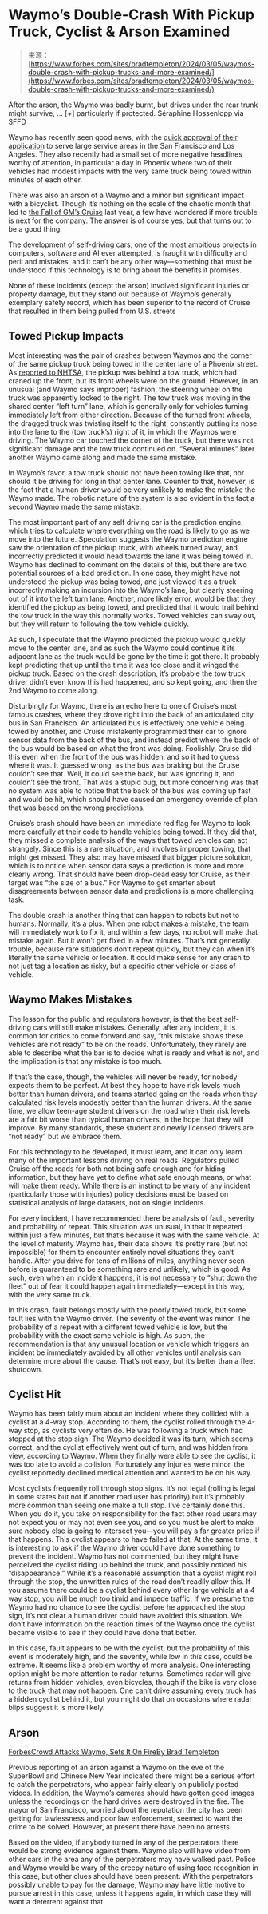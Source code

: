 <!--yml
category: 未分类
date: 2024-05-27 14:46:29
-->

# Waymo’s Double-Crash With Pickup Truck, Cyclist & Arson Examined

> 来源：[https://www.forbes.com/sites/bradtempleton/2024/03/05/waymos-double-crash-with-pickup-trucks-and-more-examined/](https://www.forbes.com/sites/bradtempleton/2024/03/05/waymos-double-crash-with-pickup-trucks-and-more-examined/)

 <fbs-accordion class="expandable" current="-1">After the arson, the Waymo was badly burnt, but drives under the rear trunk might survive, ... [+] particularly if protected.</fbs-accordion> Séraphine Hossenlopp via SFFD

Waymo has recently seen good news, with the [quick approval of their application](https://www.forbes.com/sites/bradtempleton/2024/03/03/waymo-wins-permission-for-major-expansion-to-la-sf-peninsula/ "https://www.forbes.com/sites/bradtempleton/2024/03/03/waymo-wins-permission-for-major-expansion-to-la-sf-peninsula/") to serve large service areas in the San Francisco and Los Angeles. They also recently had a small set of more negative headlines worthy of attention, in particular a day in Phoenix where two of their vehicles had modest impacts with the very same truck being towed within minutes of each other.

There was also an arson of a Waymo and a minor but significant impact with a bicyclist. Though it’s nothing on the scale of the chaotic month that led to [the Fall of GM’s Cruise](https://www.forbes.com/sites/bradtempleton/2023/12/28/robocar-2023-in-review-the-fall-of-cruise/ "https://www.forbes.com/sites/bradtempleton/2023/12/28/robocar-2023-in-review-the-fall-of-cruise/") last year, a few have wondered if more trouble is next for the company. The answer is of course yes, but that turns out to be a good thing.

The development of self-driving cars, one of the most ambitious projects in computers, software and AI ever attempted, is fraught with difficulty and peril and mistakes, and it can’t be any other way—something that must be understood if this technology is to bring about the benefits it promises.

None of these incidents (except the arson) involved significant injuries or property damage, but they stand out because of Waymo’s generally exemplary safety record, which has been superior to the record of Cruise that resulted in them being pulled from U.S. streets

<fbs-ad position="inread" progressive="" ad-id="article-0-inread" aria-hidden="true" role="presentation"></fbs-ad>

## Towed Pickup Impacts

Most interesting was the pair of crashes between Waymos and the corner of the same pickup truck being towed in the center lane of a Phoenix street. As [reported to NHTSA](https://static.nhtsa.gov/odi/rcl/2024/RCLRPT-24E013-4528.PDF "https://static.nhtsa.gov/odi/rcl/2024/RCLRPT-24E013-4528.PDF"), the pickup was behind a tow truck, which had craned up the front, but its front wheels were on the ground. However, in an unusual (and Waymo says improper) fashion, the steering wheel on the truck was apparently locked to the right. The tow truck was moving in the shared center “left turn” lane, which is generally only for vehicles turning immediately left from either direction. Because of the turned front wheels, the dragged truck was twisting itself to the right, constantly putting its nose into the lane to the (tow truck’s) right of it, in which the Waymos were driving. The Waymo car touched the corner of the truck, but there was not significant damage and the tow truck continued on. “Several minutes” later another Waymo came along and made the same mistake.

In Waymo’s favor, a tow truck should not have been towing like that, nor should it be driving for long in that center lane. Counter to that, however, is the fact that a human driver would be very unlikely to make the mistake the Waymo made. The robotic nature of the system is also evident in the fact a second Waymo made the same mistake.

The most important part of any self driving car is the prediction engine, which tries to calculate where everything on the road is likely to go as we move into the future. Speculation suggests the Waymo prediction engine saw the orientation of the pickup truck, with wheels turned away, and incorrectly predicted it would head towards the lane it was being towed in. Waymo has declined to comment on the details of this, but there are two potential sources of a bad prediction. In one case, they might have not understood the pickup was being towed, and just viewed it as a truck incorrectly making an incursion into the Waymo’s lane, but clearly steering out of it into the left turn lane. Another, more likely error, would be that they identified the pickup as being towed, and predicted that it would trail behind the tow truck in the way this normally works. Towed vehicles can sway out, but they will return to following the tow vehicle quickly.

As such, I speculate that the Waymo predicted the pickup would quickly move to the center lane, and as such the Waymo could continue it its adjacent lane as the truck would be gone by the time it got there. It probably kept predicting that up until the time it was too close and it winged the pickup truck. Based on the crash description, it’s probable the tow truck driver didn’t even know this had happened, and so kept going, and then the 2nd Waymo to come along.

Disturbingly for Waymo, there is an echo here to one of Cruise’s most famous crashes, where they drove right into the back of an articulated city bus in San Francisco. An articulated bus is effectively one vehicle being towed by another, and Cruise mistakenly programmed their car to ignore sensor data from the back of the bus, and instead predict where the back of the bus would be based on what the front was doing. Foolishly, Cruise did this even when the front of the bus was hidden, and so it had to guess where it was. It guessed wrong, as the bus was braking but the Cruise couldn’t see that. Well, it could see the back, but was ignoring it, and couldn’t see the front. That was a stupid bug, but more concerning was that no system was able to notice that the back of the bus was coming up fast and would be hit, which should have caused an emergency override of plan that was based on the wrong predictions.

Cruise’s crash should have been an immediate red flag for Waymo to look more carefully at their code to handle vehicles being towed. If they did that, they missed a complete analysis of the ways that towed vehicles can act strangely. Since this is a rare situation, and involves improper towing, that might get missed. They also may have missed that bigger picture solution, which is to notice when sensor data says a prediction is more and more clearly wrong. That should have been drop-dead easy for Cruise, as their target was “the size of a bus.” For Waymo to get smarter about disagreements between sensor data and predictions is a more challenging task.

The double crash is another thing that can happen to robots but not to humans. Normally, it’s a plus. When one robot makes a mistake, the team will immediately work to fix it, and within a few days, no robot will make that mistake again. But it won’t get fixed in a few minutes. That’s not generally trouble, because rare situations don’t repeat quickly, but they can when it’s literally the same vehicle or location. It could make sense for any crash to not just tag a location as risky, but a specific other vehicle or class of vehicle.

## Waymo Makes Mistakes

The lesson for the public and regulators however, is that the best self-driving cars will still make mistakes. Generally, after any incident, it is common for critics to come forward and say, “this mistake shows these vehicles are not ready” to be on the roads. Unfortunately, they rarely are able to describe what the bar is to decide what is ready and what is not, and the implication is that any mistake is too much.

If that’s the case, though, the vehicles will never be ready, for nobody expects them to be perfect. At best they hope to have risk levels much better than human drivers, and teams started going on the roads when they calculated risk levels modestly better than the human drivers. At the same time, we allow teen-age student drivers on the road when their risk levels are a fair bit worse than typical human drivers, in the hope that they will improve. By many standards, these student and newly licensed drivers are “not ready” but we embrace them.

For this technology to be developed, it must learn, and it can only learn many of the important lessons driving on real roads. Regulators pulled Cruise off the roads for both not being safe enough and for hiding information, but they have yet to define what safe enough means, or what will make them ready. While there is an instinct to be wary of any incident (particularly those with injuries) policy decisions must be based on statistical analysis of large datasets, not on single incidents.

For every incident, I have recommended there be analysis of fault, severity and probability of repeat. This situation was unusual, in that it repeated within just a few minutes, but that’s because it was with the same vehicle. At the level of maturity Waymo has, their data shows it’s pretty rare (but not impossible) for them to encounter entirely novel situations they can’t handle. After you drive for tens of millions of miles, anything never seen before is guaranteed to be something rare and unlikely, which is good. As such, even when an incident happens, it is not necessary to “shut down the fleet” out of fear it could happen again immediately—except in this way, with the very same truck.

In this crash, fault belongs mostly with the poorly towed truck, but some fault lies with the Waymo driver. The severity of the event was minor. The probability of a repeat with a different towed vehicle is low, but the probability with the exact same vehicle is high. As such, the recommendation is that any unusual location or vehicle which triggers an incident be immediately avoided by all other vehicles until analysis can determine more about the cause. That’s not easy, but it’s better than a fleet shutdown.

## Cyclist Hit

Waymo has been fairly mum about an incident where they collided with a cyclist at a 4-way stop. According to them, the cyclist rolled through the 4-way stop, as cyclists very often do. He was following a truck which had stopped at the stop sign. The Waymo decided it was its turn, which seems correct, and the cyclist effectively went out of turn, and was hidden from view, according to Waymo. When they finally were able to see the cyclist, it was too late to avoid a collision. Fortunately any injuries were minor, the cyclist reportedly declined medical attention and wanted to be on his way.

Most cyclists frequently roll through stop signs. It’s not legal (rolling is legal in some states but not if another road user has priority) but it’s probably more common than seeing one make a full stop. I’ve certainly done this. When you do it, you take on responsibility for the fact other road users may not expect you or may not even see you, and so you must be alert to make sure nobody else is going to intersect you—you will pay a far greater price if that happens. This cyclist appears to have failed at that. At the same time, it is interesting to ask if the Waymo driver could have done something to prevent the incident. Waymo has not commented, but they might have perceived the cyclist riding up behind the truck, and possibly noticed his “disappearance.” While it’s a reasonable assumption that a cyclist might roll through the stop, the unwritten rules of the road don’t readily allow this. If you assume there could be a cyclist behind every other large vehicle at a 4 way stop, you will be much too timid and impede traffic. If we presume the Waymo had no chance to see the cyclist before he approached the stop sign, it’s not clear a human driver could have avoided this situation. We don’t have information on the reaction times of the Waymo once the cyclist became visible to see if they could have done that better.

In this case, fault appears to be with the cyclist, but the probability of this event is moderately high, and the severity, while low in this case, could be extreme. It seems like a problem worthy of more analysis. One interesting option might be more attention to radar returns. Sometimes radar will give returns from hidden vehicles, even bicycles, though if the bike is very close to the truck that may not happen. One can’t drive assuming every truck has a hidden cyclist behind it, but you might do that on occasions where radar blips suggest it is more likely.

## Arson

[ForbesCrowd Attacks Waymo, Sets It On FireBy Brad Templeton](https://www.forbes.com/sites/bradtempleton/2024/02/11/crowd-attacks-waymo-sets-it-on-fire/)

Previous reporting of an arson against a Waymo on the eve of the SuperBowl and Chinese New Year indicated there might be a serious effort to catch the perpetrators, who appear fairly clearly on publicly posted videos. In addition, the Waymo’s cameras should have gotten good images unless the recordings on the hard drives were destroyed in the fire. The mayor of San Francisco, worried about the reputation the city has been getting for lawlessness and poor law enforcement, seemed to want the crime to be solved. However, at present there have been no arrests.

Based on the video, if anybody turned in any of the perpetrators there would be strong evidence against them. Waymo also will have video from other cars in the area any of the perpetrators may have walked past. Police and Waymo would be wary of the creepy nature of using face recognition in this case, but other clues should have been present. With the perpetrators possibly unable to pay for the damage, Waymo may have little motive to pursue arrest in this case, unless it happens again, in which case they will want a deterrent against that.